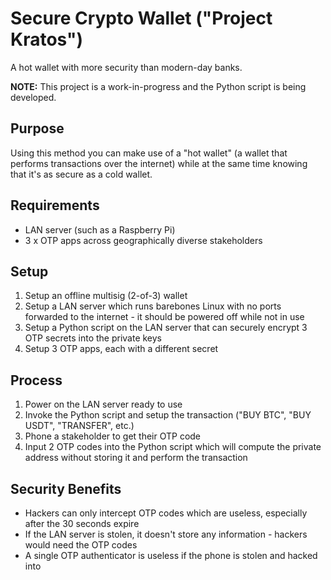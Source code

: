 # Secure Crypto Wallet ("Project Kratos")
A hot wallet with more security than modern-day banks.

**NOTE:** This project is a work-in-progress and the Python script is being developed.

## Purpose
Using this method you can make use of a "hot wallet" (a wallet that performs transactions over the internet) while at the same time knowing that it's as secure as a cold wallet.

## Requirements
* LAN server (such as a Raspberry Pi)
* 3 x OTP apps across geographically diverse stakeholders

## Setup
1. Setup an offline multisig (2-of-3) wallet
2. Setup a LAN server which runs barebones Linux with no ports forwarded to the internet - it should be powered off while not in use
3. Setup a Python script on the LAN server that can securely encrypt 3 OTP secrets into the private keys
4. Setup 3 OTP apps, each with a different secret

## Process
1. Power on the LAN server ready to use
2. Invoke the Python script and setup the transaction ("BUY BTC", "BUY USDT", "TRANSFER", etc.)
3. Phone a stakeholder to get their OTP code
4. Input 2 OTP codes into the Python script which will compute the private address without storing it and perform the transaction

## Security Benefits
* Hackers can only intercept OTP codes which are useless, especially after the 30 seconds expire
* If the LAN server is stolen, it doesn't store any information - hackers would need the OTP codes
* A single OTP authenticator is useless if the phone is stolen and hacked into
